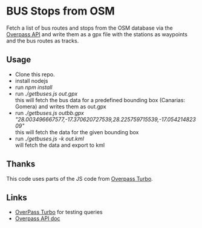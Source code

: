 BUS Stops from OSM
==================
Fetch a list of bus routes and stops from the OSM database via the [Overpass API](https://wiki.openstreetmap.org/wiki/Overpass_API) and write them as a gpx file with the stations as waypoints and the bus routes as tracks.

Usage
-----
* Clone this repo.
* install nodejs
* run _npm install_
* run _./getbuses.js out.gpx_ <br>
  this will fetch the bus data for a predefined bounding box (Canarias: Gomera) and writes them as out.gpx
* run _./getbuses.js outbb.gpx "28.003496667577,-17.370620727539,28.225759715539,-17.05421482309"_<br>
  this will fetch the data for the given bounding box
* run _./getbuses.js -k out.kml_ <br>
  will fetch the data and export to kml

Thanks
------
This code uses parts of the JS code from [Overpass Turbo](https://github.com/tyrasd/overpass-turbo).

Links
-----
  * [OverPass Turbo](https://overpass-turbo.eu/index.html) for testing queries
  * [Overpass API doc](https://wiki.openstreetmap.org/wiki/Overpass_API)



